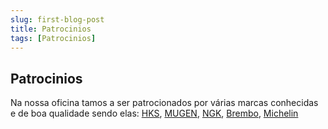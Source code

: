 ```yaml
---
slug: first-blog-post
title: Patrocinios
tags: [Patrocinios]
---
```


## Patrocinios

Na nossa oficina tamos a ser patrocionados por várias marcas conhecidas e de boa qualidade sendo elas: [HKS](https://www.hks-power.co.jp/en/product/), [MUGEN](https://www.mugen-power.com/#intro), [NGK](https://ngksparkplugs.com/en/), [Brembo](https://www.brembo.com/en/), [Michelin](https://www.michelinman.com/)
